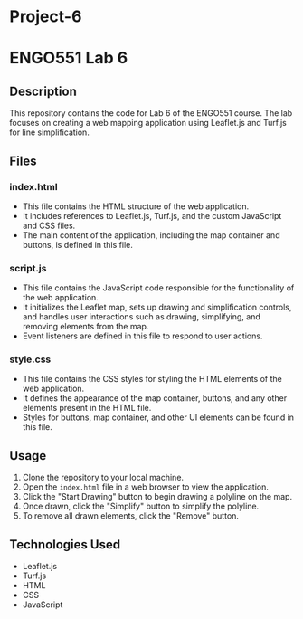 # Project-6
# ENGO551 Lab 6

## Description
This repository contains the code for Lab 6 of the ENGO551 course. The lab focuses on creating a web mapping application using Leaflet.js and Turf.js for line simplification.

## Files

### index.html
- This file contains the HTML structure of the web application.
- It includes references to Leaflet.js, Turf.js, and the custom JavaScript and CSS files.
- The main content of the application, including the map container and buttons, is defined in this file.

### script.js
- This file contains the JavaScript code responsible for the functionality of the web application.
- It initializes the Leaflet map, sets up drawing and simplification controls, and handles user interactions such as drawing, simplifying, and removing elements from the map.
- Event listeners are defined in this file to respond to user actions.

### style.css
- This file contains the CSS styles for styling the HTML elements of the web application.
- It defines the appearance of the map container, buttons, and any other elements present in the HTML file.
- Styles for buttons, map container, and other UI elements can be found in this file.

## Usage
1. Clone the repository to your local machine.
2. Open the `index.html` file in a web browser to view the application.
3. Click the "Start Drawing" button to begin drawing a polyline on the map.
4. Once drawn, click the "Simplify" button to simplify the polyline.
5. To remove all drawn elements, click the "Remove" button.

## Technologies Used
- Leaflet.js
- Turf.js
- HTML
- CSS
- JavaScript
